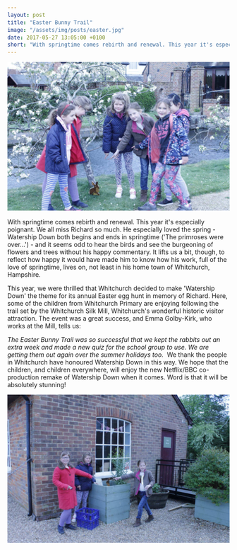 ```yaml
---
layout: post
title: "Easter Bunny Trail"
image: "/assets/img/posts/easter.jpg"
date: 2017-05-27 13:05:00 +0100
short: "With springtime comes rebirth and renewal. This year it's especially poignant."
---
```


![The Easter Bunny Trail in full swing](/assets/img/posts/easter.jpg)

With springtime comes rebirth and renewal. This year it's especially poignant. We all miss Richard so much. He especially loved the spring - Watership Down both begins and ends in springtime ('The primroses were over...') - and it seems odd to hear the birds and see the burgeoning of flowers and trees without his happy commentary. It lifts us a bit, though, to reflect how happy it would have made him to know how his work, full of the love of springtime, lives on, not least in his home town of Whitchurch, Hampshire. 

This year, we were thrilled that Whitchurch decided to make 'Watership Down' the theme for its annual Easter egg hunt in memory of Richard. Here, some of the children from Whitchurch Primary are enjoying following the trail set by the Whitchurch Silk Mill, Whitchurch's wonderful historic visitor attraction. The event was a great success, and Emma Golby-Kirk, who works at the Mill, tells us: 

_The Easter Bunny Trail was so successful that we kept the rabbits out an extra week and made a new quiz for the school group to use. We are getting them out again over the summer holidays too._
​​
​We thank the people in Whitchurch have honoured Watership Down in this way. We hope that the children, and children everywhere, will enjoy the new Netflix/BBC co-production remake of Watership Down when it comes. Word is that it will be absolutely stunning!​

![The Easter Bunny Trail in full swing](/assets/img/posts/easter2.jpg)
